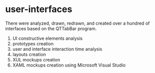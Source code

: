 # user-interfaces

There were analyzed, drawn, redrawn, and created over a hundred of interfaces based on the QTTabBar program.

1. UI constructive elements analysis
2. prototypes creation
3. user and interface interaction time analysis
4. layouts creation
5. XUL mockups creation
6. XAML mockups creation using Microsoft Visual Studio
